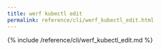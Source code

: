 ```yaml
---
title: werf kubectl edit
permalink: reference/cli/werf_kubectl_edit.html
---
```


{% include /reference/cli/werf_kubectl_edit.md %}
